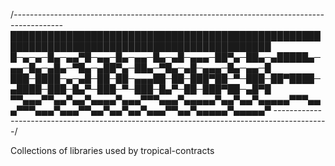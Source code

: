 /*------------------------------------------------------------------------------------------
████████████████████████████████████████████████████████████████████████████████████████████
█─▄─▄─█▄─▄▄▀█─▄▄─█▄─▄▄─█▄─▄█─▄▄▄─██▀▄─██▄─▄█████▄─▄▄─█▄─▄█▄─▀█▄─▄██▀▄─██▄─▀█▄─▄█─▄▄▄─█▄─▄▄─█
███─████─▄─▄█─██─██─▄▄▄██─██─███▀██─▀─███─██▀████─▄████─███─█▄▀─███─▀─███─█▄▀─██─███▀██─▄█▀█
▀▀▄▄▄▀▀▄▄▀▄▄▀▄▄▄▄▀▄▄▄▀▀▀▄▄▄▀▄▄▄▄▄▀▄▄▀▄▄▀▄▄▄▄▄▀▀▀▄▄▄▀▀▀▄▄▄▀▄▄▄▀▀▄▄▀▄▄▀▄▄▀▄▄▄▀▀▄▄▀▄▄▄▄▄▀▄▄▄▄▄▀
-------------------------------------------------------------------------------------------*/

Collections of libraries used by tropical-contracts

